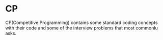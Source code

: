 # CP
CP(Competitive Programming) contains some standard coding concepts with their code and some of the interview problems that most commonlu asks.
